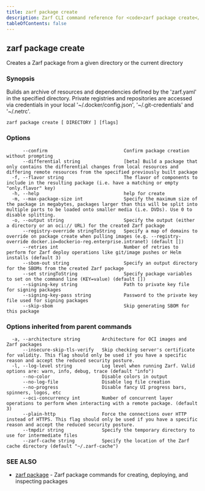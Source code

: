 ```yaml
---
title: zarf package create
description: Zarf CLI command reference for <code>zarf package create</code>.
tableOfContents: false
---
```


<!-- Page generated by Zarf; DO NOT EDIT -->

## zarf package create

Creates a Zarf package from a given directory or the current directory

### Synopsis

Builds an archive of resources and dependencies defined by the 'zarf.yaml' in the specified directory.
Private registries and repositories are accessed via credentials in your local '~/.docker/config.json', '~/.git-credentials' and '~/.netrc'.


```
zarf package create [ DIRECTORY ] [flags]
```

### Options

```
      --confirm                            Confirm package creation without prompting
      --differential string                [beta] Build a package that only contains the differential changes from local resources and differing remote resources from the specified previously built package
  -f, --flavor string                      The flavor of components to include in the resulting package (i.e. have a matching or empty "only.flavor" key)
  -h, --help                               help for create
  -m, --max-package-size int               Specify the maximum size of the package in megabytes, packages larger than this will be split into multiple parts to be loaded onto smaller media (i.e. DVDs). Use 0 to disable splitting.
  -o, --output string                      Specify the output (either a directory or an oci:// URL) for the created Zarf package
      --registry-override stringToString   Specify a map of domains to override on package create when pulling images (e.g. --registry-override docker.io=dockerio-reg.enterprise.intranet) (default [])
      --retries int                        Number of retries to perform for Zarf deploy operations like git/image pushes or Helm installs (default 3)
      --sbom-out string                    Specify an output directory for the SBOMs from the created Zarf package
      --set stringToString                 Specify package variables to set on the command line (KEY=value) (default [])
      --signing-key string                 Path to private key file for signing packages
      --signing-key-pass string            Password to the private key file used for signing packages
      --skip-sbom                          Skip generating SBOM for this package
```

### Options inherited from parent commands

```
  -a, --architecture string        Architecture for OCI images and Zarf packages
      --insecure-skip-tls-verify   Skip checking server's certificate for validity. This flag should only be used if you have a specific reason and accept the reduced security posture.
  -l, --log-level string           Log level when running Zarf. Valid options are: warn, info, debug, trace (default "info")
      --no-color                   Disable colors in output
      --no-log-file                Disable log file creation
      --no-progress                Disable fancy UI progress bars, spinners, logos, etc
      --oci-concurrency int        Number of concurrent layer operations to perform when interacting with a remote package. (default 3)
      --plain-http                 Force the connections over HTTP instead of HTTPS. This flag should only be used if you have a specific reason and accept the reduced security posture.
      --tmpdir string              Specify the temporary directory to use for intermediate files
      --zarf-cache string          Specify the location of the Zarf cache directory (default "~/.zarf-cache")
```

### SEE ALSO

* [zarf package](/commands/zarf_package/)	 - Zarf package commands for creating, deploying, and inspecting packages

